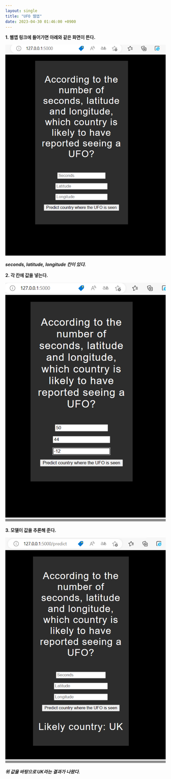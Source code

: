 ```yaml
---
layout: single
title: "UFO 웹앱"
date: 2023-04-30 01:46:00 +0900
---
```

**1. 웹앱 링크에 들어가면 아례와 같은 화면이 뜬다.**

![webapp1](https://github.com/StealthBlack66/StealthBlack66.github.io/blob/master/_posts/webapp1.png)

***seconds, latitude, longitude 칸이 있다.***

**2. 각 칸에 값을 넣는다.**

![webapp2](https://github.com/StealthBlack66/StealthBlack66.github.io/blob/master/_posts/webapp2.png)

**3. 모델이 값을 추론해 준다.**

![webapp3](https://github.com/StealthBlack66/StealthBlack66.github.io/blob/master/_posts/webapp3.png)

***위 값을 바탕으로 UK라는 결과가 나왔다.***
